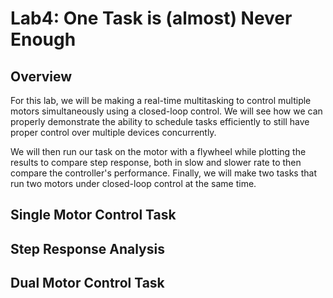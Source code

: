 # Lab4: One Task is (almost) Never Enough

## Overview
For this lab, we will be making a real-time multitasking to control multiple motors simultaneously
using a closed-loop control. We will see how we can properly demonstrate the ability to schedule
tasks efficiently to still have proper control over multiple devices concurrently. 

We will then run our task on the motor with a flywheel while plotting the results to compare
step response, both in slow and slower rate to then compare the controller's performance.
Finally, we will make two tasks that run two motors under closed-loop control at the same time.


## Single Motor Control Task

## Step Response Analysis

## Dual Motor Control Task
